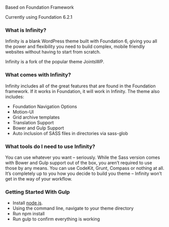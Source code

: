 Based on Foundation Framework

Currently using Foundation 6.2.1

### What is Infinity?
Infinity is a blank WordPress theme built with Foundation 6, giving you all the power and flexibility you need to build complex, mobile friendly websites without having to start from scratch.

Infinity is a fork of the popular theme JointsWP.

### What comes with Infinity?
Infinity includes all of the great features that are found in the Foundation framework. If it works in Foundation, it will work in Infinity. The theme also includes:

- Foundation Navigation Options
- Motion-UI
- Grid archive templates
- Translation Support
- Bower and Gulp Support
- Auto inclusion of SASS files in directories via sass-glob

### What tools do I need to use Infinity?
You can use whatever you want – seriously. While the Sass version comes with Bower and Gulp support out of the box, you aren’t required to use those by any means. You can use CodeKit, Grunt, Compass or nothing at all. It’s completely up to you how you decide to build you theme – Infinity won’t get in the way of your workflow.

### Getting Started With Gulp
- Install [node.js](https://nodejs.org).
- Using the command line, navigate to your theme directory
- Run npm install
- Run gulp to confirm everything is working

